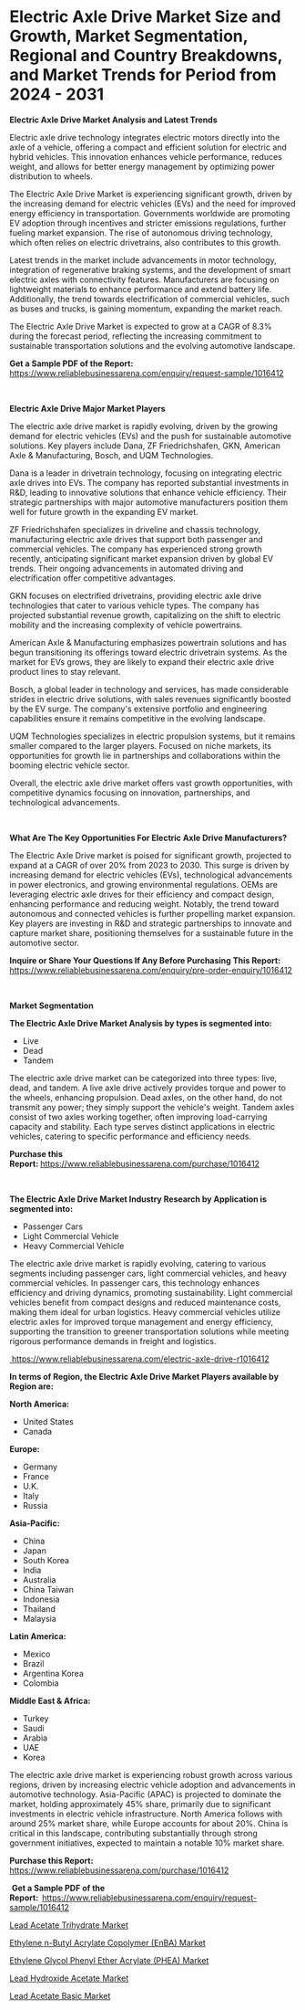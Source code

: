 <p><h1>Electric Axle Drive Market Size and Growth, Market Segmentation, Regional and Country Breakdowns, and Market Trends for Period from 2024 -  2031</h1></p><p><strong>Electric Axle Drive Market Analysis and Latest Trends</strong></p>
<p><p>Electric axle drive technology integrates electric motors directly into the axle of a vehicle, offering a compact and efficient solution for electric and hybrid vehicles. This innovation enhances vehicle performance, reduces weight, and allows for better energy management by optimizing power distribution to wheels.</p><p>The Electric Axle Drive Market is experiencing significant growth, driven by the increasing demand for electric vehicles (EVs) and the need for improved energy efficiency in transportation. Governments worldwide are promoting EV adoption through incentives and stricter emissions regulations, further fueling market expansion. The rise of autonomous driving technology, which often relies on electric drivetrains, also contributes to this growth.</p><p>Latest trends in the market include advancements in motor technology, integration of regenerative braking systems, and the development of smart electric axles with connectivity features. Manufacturers are focusing on lightweight materials to enhance performance and extend battery life. Additionally, the trend towards electrification of commercial vehicles, such as buses and trucks, is gaining momentum, expanding the market reach.</p><p>The Electric Axle Drive Market is expected to grow at a CAGR of 8.3% during the forecast period, reflecting the increasing commitment to sustainable transportation solutions and the evolving automotive landscape.</p></p>
<p><strong>Get a Sample PDF of the Report:&nbsp;</strong> <a href="https://www.reliablebusinessarena.com/enquiry/request-sample/1016412?utm_campaign=1726&utm_medium=2&utm_source=Github&utm_content=ia&utm_term=02112024&utm_id=electric-axle-drive">https://www.reliablebusinessarena.com/enquiry/request-sample/1016412</a></p>
<p>&nbsp;</p>
<p><strong>Electric Axle Drive Major Market Players</strong></p>
<p><p>The electric axle drive market is rapidly evolving, driven by the growing demand for electric vehicles (EVs) and the push for sustainable automotive solutions. Key players include Dana, ZF Friedrichshafen, GKN, American Axle & Manufacturing, Bosch, and UQM Technologies. </p><p>Dana is a leader in drivetrain technology, focusing on integrating electric axle drives into EVs. The company has reported substantial investments in R&D, leading to innovative solutions that enhance vehicle efficiency. Their strategic partnerships with major automotive manufacturers position them well for future growth in the expanding EV market.</p><p>ZF Friedrichshafen specializes in driveline and chassis technology, manufacturing electric axle drives that support both passenger and commercial vehicles. The company has experienced strong growth recently, anticipating significant market expansion driven by global EV trends. Their ongoing advancements in automated driving and electrification offer competitive advantages.</p><p>GKN focuses on electrified drivetrains, providing electric axle drive technologies that cater to various vehicle types. The company has projected substantial revenue growth, capitalizing on the shift to electric mobility and the increasing complexity of vehicle powertrains.</p><p>American Axle & Manufacturing emphasizes powertrain solutions and has begun transitioning its offerings toward electric drivetrain systems. As the market for EVs grows, they are likely to expand their electric axle drive product lines to stay relevant.</p><p>Bosch, a global leader in technology and services, has made considerable strides in electric drive solutions, with sales revenues significantly boosted by the EV surge. The company's extensive portfolio and engineering capabilities ensure it remains competitive in the evolving landscape.</p><p>UQM Technologies specializes in electric propulsion systems, but it remains smaller compared to the larger players. Focused on niche markets, its opportunities for growth lie in partnerships and collaborations within the booming electric vehicle sector. </p><p>Overall, the electric axle drive market offers vast growth opportunities, with competitive dynamics focusing on innovation, partnerships, and technological advancements.</p></p>
<p>&nbsp;</p>
<p><strong>What Are The Key Opportunities For Electric Axle Drive Manufacturers?</strong></p>
<p><p>The Electric Axle Drive market is poised for significant growth, projected to expand at a CAGR of over 20% from 2023 to 2030. This surge is driven by increasing demand for electric vehicles (EVs), technological advancements in power electronics, and growing environmental regulations. OEMs are leveraging electric axle drives for their efficiency and compact design, enhancing performance and reducing weight. Notably, the trend toward autonomous and connected vehicles is further propelling market expansion. Key players are investing in R&D and strategic partnerships to innovate and capture market share, positioning themselves for a sustainable future in the automotive sector.</p></p>
<p><strong>Inquire or Share Your Questions If Any Before Purchasing This Report:</strong> <a href="https://www.reliablebusinessarena.com/enquiry/pre-order-enquiry/1016412?utm_campaign=1726&utm_medium=2&utm_source=Github&utm_content=ia&utm_term=02112024&utm_id=electric-axle-drive">https://www.reliablebusinessarena.com/enquiry/pre-order-enquiry/1016412</a></p>
<p>&nbsp;</p>
<p><strong>Market Segmentation</strong></p>
<p><strong>The Electric Axle Drive Market Analysis by types is segmented into:</strong></p>
<p><ul><li>Live</li><li>Dead</li><li>Tandem</li></ul></p>
<p><p>The electric axle drive market can be categorized into three types: live, dead, and tandem. A live axle drive actively provides torque and power to the wheels, enhancing propulsion. Dead axles, on the other hand, do not transmit any power; they simply support the vehicle's weight. Tandem axles consist of two axles working together, often improving load-carrying capacity and stability. Each type serves distinct applications in electric vehicles, catering to specific performance and efficiency needs.</p></p>
<p><strong>Purchase this Report:&nbsp;</strong><a href="https://www.reliablebusinessarena.com/purchase/1016412?utm_campaign=1726&utm_medium=2&utm_source=Github&utm_content=ia&utm_term=02112024&utm_id=electric-axle-drive">https://www.reliablebusinessarena.com/purchase/1016412</a></p>
<p>&nbsp;</p>
<p><strong>The Electric Axle Drive Market Industry Research by Application is segmented into:</strong></p>
<p><ul><li>Passenger Cars</li><li>Light Commercial Vehicle</li><li>Heavy Commercial Vehicle</li></ul></p>
<p><p>The electric axle drive market is rapidly evolving, catering to various segments including passenger cars, light commercial vehicles, and heavy commercial vehicles. In passenger cars, this technology enhances efficiency and driving dynamics, promoting sustainability. Light commercial vehicles benefit from compact designs and reduced maintenance costs, making them ideal for urban logistics. Heavy commercial vehicles utilize electric axles for improved torque management and energy efficiency, supporting the transition to greener transportation solutions while meeting rigorous performance demands in freight and logistics.</p></p>
<p><a href="https://www.reliablebusinessarena.com/electric-axle-drive-r1016412?utm_campaign=1726&utm_medium=2&utm_source=Github&utm_content=ia&utm_term=02112024&utm_id=electric-axle-drive">&nbsp;https://www.reliablebusinessarena.com/electric-axle-drive-r1016412</a></p>
<p><strong>In terms of Region, the Electric Axle Drive Market Players available by Region are:</strong></p>
<p>
    <p> <strong> North America: </strong>
        <ul>
            <li>United States</li>
            <li>Canada</li>
        </ul>
        </p> 
    <p> <strong> Europe: </strong>
        <ul>
            <li>Germany</li>
            <li>France</li>
            <li>U.K.</li>
            <li>Italy</li>
            <li>Russia</li>
        </ul>
        </p> 
    <p> <strong> Asia-Pacific: </strong>
        <ul>
            <li>China</li>
            <li>Japan</li>
            <li>South Korea</li>
            <li>India</li>
            <li>Australia</li>
            <li>China Taiwan</li>
            <li>Indonesia</li>
            <li>Thailand</li>
            <li>Malaysia</li>
        </ul>
        </p> 
    <p> <strong> Latin America: </strong>
        <ul>
            <li>Mexico</li>
            <li>Brazil</li>
            <li>Argentina Korea</li>
            <li>Colombia</li>
        </ul>
        </p> 
    <p> <strong> Middle East & Africa: </strong>
        <ul>
            <li>Turkey</li>
            <li>Saudi</li>
            <li>Arabia</li>
            <li>UAE</li>
            <li>Korea</li>
        </ul>
    </p>
    </p>
<p><p>The electric axle drive market is experiencing robust growth across various regions, driven by increasing electric vehicle adoption and advancements in automotive technology. Asia-Pacific (APAC) is projected to dominate the market, holding approximately 45% share, primarily due to significant investments in electric vehicle infrastructure. North America follows with around 25% market share, while Europe accounts for about 20%. China is critical in this landscape, contributing substantially through strong government initiatives, expected to maintain a notable 10% market share.</p></p>
<p><strong>Purchase this Report: </strong><a href="https://www.reliablebusinessarena.com/purchase/1016412?utm_campaign=1726&utm_medium=2&utm_source=Github&utm_content=ia&utm_term=02112024&utm_id=electric-axle-drive">https://www.reliablebusinessarena.com/purchase/1016412</a></p>
<p>&nbsp;<strong>Get a Sample PDF of the Report:&nbsp;&nbsp;</strong><a href="https://www.reliablebusinessarena.com/enquiry/request-sample/1016412?utm_campaign=1726&utm_medium=2&utm_source=Github&utm_content=ia&utm_term=02112024&utm_id=electric-axle-drive">https://www.reliablebusinessarena.com/enquiry/request-sample/1016412</a></p>
<p><strong></strong></p>
<p><p><a href="https://www.linkedin.com/pulse/strategic-forecast-lead-acetate-trihydrate-market-growth-trends-3lloc?utm_campaign=1726&utm_medium=2&utm_source=Github&utm_content=ia&utm_term=02112024&utm_id=electric-axle-drive">Lead Acetate Trihydrate Market</a></p><p><a href="https://www.linkedin.com/pulse/future-trends-global-ethylene-n-butyl-acrylate-copolymer-enba-7eztc?utm_campaign=1726&utm_medium=2&utm_source=Github&utm_content=ia&utm_term=02112024&utm_id=electric-axle-drive">Ethylene n-Butyl Acrylate Copolymer (EnBA) Market</a></p><p><a href="https://www.linkedin.com/pulse/ethylene-glycol-phenyl-ether-acrylate-phea-industry-sector-gzhic?utm_campaign=1726&utm_medium=2&utm_source=Github&utm_content=ia&utm_term=02112024&utm_id=electric-axle-drive">Ethylene Glycol Phenyl Ether Acrylate (PHEA) Market</a></p><p><a href="https://www.linkedin.com/pulse/strategic-roadmap-success-global-lead-hydroxide-acetate-market-9srgc?utm_campaign=1726&utm_medium=2&utm_source=Github&utm_content=ia&utm_term=02112024&utm_id=electric-axle-drive">Lead Hydroxide Acetate Market</a></p><p><a href="https://www.linkedin.com/pulse/lead-acetate-basic-market-global-share-ranking-overall-sales-wxq4c?utm_campaign=1726&utm_medium=2&utm_source=Github&utm_content=ia&utm_term=02112024&utm_id=electric-axle-drive">Lead Acetate Basic Market</a></p></p>